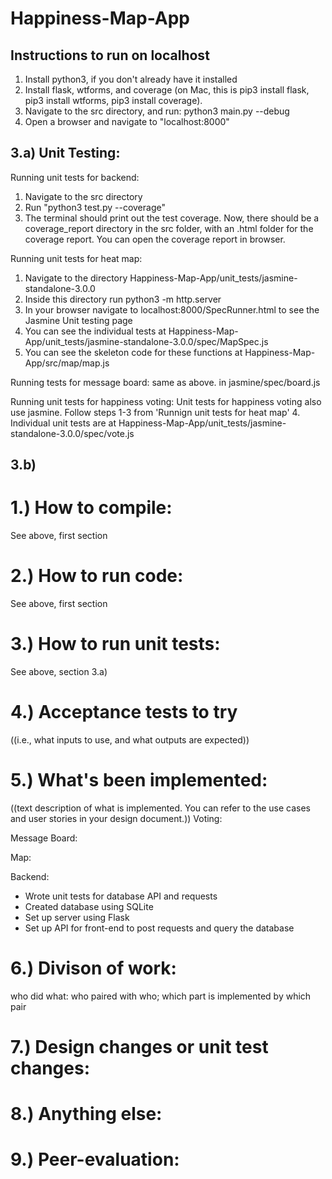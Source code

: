 # Happiness-Map-App
## Instructions to run on localhost

1. Install python3, if you don't already have it installed
2. Install flask, wtforms, and coverage (on Mac, this is pip3 install flask, pip3 install wtforms, pip3 install coverage). 
3. Navigate to the src directory, and run: python3 main.py --debug
4. Open a browser and navigate to "localhost:8000"

## 3.a) Unit Testing:

Running unit tests for backend:
1. Navigate to the src directory
2. Run "python3 test.py --coverage"
3. The terminal should print out the test coverage. Now, there should be a coverage_report directory in the src folder, with an .html folder for the coverage report. You can open the coverage report in browser.

Running unit tests for heat map:
1. Navigate to the directory Happiness-Map-App/unit_tests/jasmine-standalone-3.0.0
2. Inside this directory run python3 -m http.server 
3. In your browser navigate to localhost:8000/SpecRunner.html to see the Jasmine Unit testing page
4. You can see the individual tests at Happiness-Map-App/unit_tests/jasmine-standalone-3.0.0/spec/MapSpec.js
5. You can see the skeleton code for these functions at Happiness-Map-App/src/map/map.js

Running tests for message board:
same as above. in jasmine/spec/board.js

Running unit tests for happiness voting:
Unit tests for happiness voting also use jasmine.
Follow steps 1-3 from 'Runnign unit tests for heat map'
4. Individual unit tests are at Happiness-Map-App/unit_tests/jasmine-standalone-3.0.0/spec/vote.js

## 3.b) 

# 1.) How to compile:
See above, first section
# 2.) How to run code:
See above, first section
# 3.) How to run unit tests:
See above, section 3.a)
# 4.) Acceptance tests to try 
((i.e., what inputs to use, and what outputs are expected))
# 5.) What's been implemented: 
((text description of what is implemented. You can refer to the use cases and user stories in your design document.))
Voting:

Message Board:

Map:

Backend:
- Wrote unit tests for database API and requests
- Created database using SQLite
- Set up server using Flask
- Set up API for front-end to post requests and query the database

# 6.) Divison of work:
who did what: who paired with who; which part is implemented by which pair
# 7.) Design changes or unit test changes: 
# 8.) Anything else:
# 9.) Peer-evaluation:
